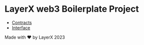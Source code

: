 # LayerX web3 Boilerplate Project

-  [Contracts](./contracts/README.md)
-  [Interface](./frontend/README.md)

Made with ❤️ by LayerX 2023